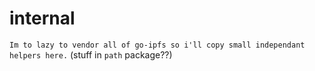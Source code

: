 # internal

`Im to lazy to vendor all of go-ipfs so i'll copy small independant helpers here.` (stuff in `path` package??)
